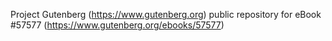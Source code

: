 Project Gutenberg (https://www.gutenberg.org) public repository for
eBook #57577 (https://www.gutenberg.org/ebooks/57577)
